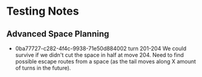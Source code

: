 # Testing Notes

## Advanced Space Planning

* 0ba77727-c282-4f4c-9938-71e50d884002 turn 201-204
  We could survive if we didn't cut the space in half at move 204. Need
  to find possible escape routes from a space (as the tail moves along X
  amount of turns in the future).

